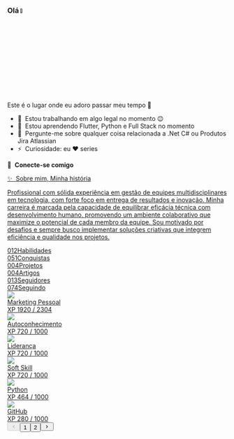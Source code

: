 ### Olá <a href=""><img src="https://media.giphy.com/media/hvRJCLFzcasrR4ia7z/giphy.gif" width="5%"></a>
Este é o lugar onde eu adoro passar meu tempo :rofl:

- 🔭 &nbsp;Estou trabalhando em algo legal no momento :wink:
- 🌱 &nbsp;Estou aprendendo Flutter, Python e Full Stack no momento
- 💬 &nbsp;Pergunte-me sobre qualquer coisa relacionada a .Net C# ou Produtos Jira Atlassian
- ⚡ &nbsp;Curiosidade: eu :heart: series

🔗 &nbsp;**Conecte-se comigo**
<p align="left">
<a href="https://www.linkedin.com/in/rommel-soares/" target="blank"><img align="center"

### ✨&nbsp; Sobre mim, Minha história
Profissional com sólida experiência em gestão de equipes multidisciplinares em tecnologia, com forte foco em entrega de resultados e inovação. Minha carreira é marcada pela capacidade de equilibrar eficácia técnica com desenvolvimento humano, promovendo um ambiente colaborativo que maximize o potencial de cada membro da equipe. Sou motivado por desafios e sempre busco implementar soluções criativas que integrem eficiência e qualidade nos projetos.

<div class="sc-gsFSXq sc-jSCfdx kXRSYh loARsM"><div class="sc-bLHCGa sc-dfzyxB edVTVF bJAiIt"><div class="sc-byGQZk cfPYoV"><span color="white" font-size="45" font-weight="600" class="sc-imWYAI btGXPZ">012</span><span color="white" font-size="14" class="sc-imWYAI bKqCVU">Habilidades</span></div><div class="sc-byGQZk cfPYoV"><span color="white" font-size="45" font-weight="600" class="sc-imWYAI btGXPZ">051</span><span color="white" font-size="14" class="sc-imWYAI bKqCVU">Conquistas</span></div><div class="sc-byGQZk cfPYoV"><span color="white" font-size="45" font-weight="600" class="sc-imWYAI btGXPZ">004</span><span color="white" font-size="14" class="sc-imWYAI bKqCVU">Projetos</span></div><div class="sc-byGQZk cfPYoV"><span color="white" font-size="45" font-weight="600" class="sc-imWYAI btGXPZ">004</span><span color="white" font-size="14" class="sc-imWYAI bKqCVU">Artigos</span></div></div><div class="sc-bLHCGa sc-dsAker edVTVF cOqasJ"><div class="sc-byGQZk cfPYoV"><span color="white" font-size="45" font-weight="600" class="sc-imWYAI btGXPZ">013</span><span color="white" font-size="14" class="sc-imWYAI bKqCVU">Seguidores</span></div><div class="sc-byGQZk cfPYoV"><span color="white" font-size="45" font-weight="600" class="sc-imWYAI btGXPZ">074</span><span color="white" font-size="14" class="sc-imWYAI bKqCVU">Seguindo</span></div></div></div>

<div class="sc-hVKATT hFuQaJ"><div class="sc-foGaCG eabxgo"><div class="sc-bcgPVu fNZkxu"><img src="https://assets.dio.me/ttYM1SbXpqUiKXlgygnhscQ9rM8L1ggr1Sshc5QvbvU/f:webp/q:80/w:84/L3NraWxscy8xMDBmNWE5Zi0xZTE5LTRhMDctOWE0My0wZWUzMzZmZTY4Y2IucG5n" class="sc-kvtFaN PlGgs"><div class="sc-lSAGt kDYjdD"><div class="sc-jsnFHz fMnTRh"><div class="sc-hPbuba jQmwDv">Marketing Pessoal</div><div class="sc-hPbuba jQmwDv">XP 1920 / 2304</div></div><div class="sc-gLjfqm eosaax"><div class="sc-iUjJOc ienxbG progress"><div class="progress-bar bg-success" role="progressbar" aria-valuenow="83.33333333333334" aria-valuemin="0" aria-valuemax="100" style="width: 83.3333%;"></div></div></div></div></div><div class="sc-bcgPVu fNZkxu"><img src="https://assets.dio.me/0q1Cry1hntT2b_FathEPhR5NFKkhcUhseCSORB4UJOE/f:webp/q:80/w:84/L3NraWxscy82NGU3ZjQ4MC1mODZkLTQ2MGItODNiZS1iZjM4ZGM0NmQwOTAucG5n" class="sc-kvtFaN PlGgs"><div class="sc-lSAGt kDYjdD"><div class="sc-jsnFHz fMnTRh"><div class="sc-hPbuba jQmwDv">Autoconhecimento</div><div class="sc-hPbuba jQmwDv">XP 720 / 1000</div></div><div class="sc-gLjfqm eosaax"><div class="sc-iUjJOc ienxbG progress"><div class="progress-bar bg-success" role="progressbar" aria-valuenow="72" aria-valuemin="0" aria-valuemax="100" style="width: 72%;"></div></div></div></div></div><div class="sc-bcgPVu fNZkxu"><img src="https://assets.dio.me/b0jAjlvX7mzIPFZnES13m80v4HtcelHVmXatsGwbvuw/f:webp/q:80/w:84/L3NraWxscy9hNDBlZjEwZi02ZmYyLTQ0MzUtOTA0NC0zNzI1NThjNWFjMzQucG5n" class="sc-kvtFaN PlGgs"><div class="sc-lSAGt kDYjdD"><div class="sc-jsnFHz fMnTRh"><div class="sc-hPbuba jQmwDv">Liderança</div><div class="sc-hPbuba jQmwDv">XP 720 / 1000</div></div><div class="sc-gLjfqm eosaax"><div class="sc-iUjJOc ienxbG progress"><div class="progress-bar bg-success" role="progressbar" aria-valuenow="72" aria-valuemin="0" aria-valuemax="100" style="width: 72%;"></div></div></div></div></div><div class="sc-bcgPVu fNZkxu"><img src="https://assets.dio.me/L79JZL_jlSkGyg3i-4qpJdQZuYe5OCYX58b4A6Li_JI/f:webp/q:80/w:84/L3NraWxscy8zMDA3NGJhNS01YjM3LTRhNWYtODc2ZC1lMmQ2YmNkMzM1NjAucG5n" class="sc-kvtFaN PlGgs"><div class="sc-lSAGt kDYjdD"><div class="sc-jsnFHz fMnTRh"><div class="sc-hPbuba jQmwDv">Soft Skill</div><div class="sc-hPbuba jQmwDv">XP 720 / 1000</div></div><div class="sc-gLjfqm eosaax"><div class="sc-iUjJOc ienxbG progress"><div class="progress-bar bg-success" role="progressbar" aria-valuenow="72" aria-valuemin="0" aria-valuemax="100" style="width: 72%;"></div></div></div></div></div><div class="sc-bcgPVu fNZkxu"><img src="https://assets.dio.me/nBFoS1tzpRAJC3aUPxbA6EHS9LbIDuQOcM1p6H1RdIQ/f:webp/q:80/w:84/L3NraWxscy83YzhiMjBjOC1hZjk1LTRjMjQtODdhZS1iZTM3Njk1ZDFmMGEucG5n" class="sc-kvtFaN PlGgs"><div class="sc-lSAGt kDYjdD"><div class="sc-jsnFHz fMnTRh"><div class="sc-hPbuba jQmwDv">Python</div><div class="sc-hPbuba jQmwDv">XP 464 / 1000</div></div><div class="sc-gLjfqm eosaax"><div class="sc-iUjJOc ienxbG progress"><div class="progress-bar bg-success" role="progressbar" aria-valuenow="46.400000000000006" aria-valuemin="0" aria-valuemax="100" style="width: 46.4%;"></div></div></div></div></div><div class="sc-bcgPVu fNZkxu"><img src="https://assets.dio.me/BpElasL2q1kLfGWm3sgjMRONRIKoDWArPQh-N_muf4E/f:webp/q:80/w:84/L3NraWxscy8xZWFmMTFhOS1hZDAyLTQ5MTItYjhkNS04MTdjZWRjMDA1NjIucG5n" class="sc-kvtFaN PlGgs"><div class="sc-lSAGt kDYjdD"><div class="sc-jsnFHz fMnTRh"><div class="sc-hPbuba jQmwDv">GitHub</div><div class="sc-hPbuba jQmwDv">XP 280 / 1000</div></div><div class="sc-gLjfqm eosaax"><div class="sc-iUjJOc ienxbG progress"><div class="progress-bar bg-success" role="progressbar" aria-valuenow="28.000000000000004" aria-valuemin="0" aria-valuemax="100" style="width: 28%;"></div></div></div></div></div></div><div class="sc-kSfZg jzIa-Dx"><div class="sc-goswLM erRXCz"><button type="button" class="sc-cIAbwb bmfhaf" disabled=""><svg stroke="currentColor" fill="currentColor" stroke-width="0" viewBox="0 0 24 24" height="1em" width="1em" xmlns="http://www.w3.org/2000/svg"><path d="M10.8284 12.0007L15.7782 16.9504L14.364 18.3646L8 12.0007L14.364 5.63672L15.7782 7.05093L10.8284 12.0007Z"></path></svg></button><button color="#A44DDA" type="button" class="sc-ldMllC czvKFR">1</button><button type="button" color="#A44DDA" class="sc-ldMllC cGIzoX">2</button><button type="button" class="sc-cIAbwb bmfhaf"><svg stroke="currentColor" fill="currentColor" stroke-width="0" viewBox="0 0 24 24" height="1em" width="1em" xmlns="http://www.w3.org/2000/svg"><path d="M13.1717 12.0007L8.22192 7.05093L9.63614 5.63672L16.0001 12.0007L9.63614 18.3646L8.22192 16.9504L13.1717 12.0007Z"></path></svg></button></div></div></div>
